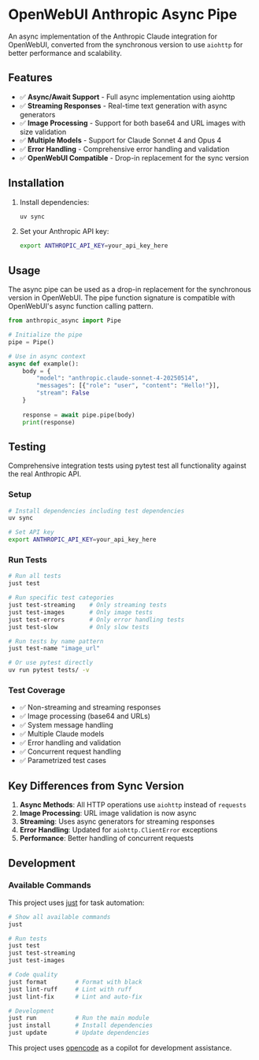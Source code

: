# OpenWebUI Anthropic Async Pipe

An async implementation of the Anthropic Claude integration for OpenWebUI, converted from the synchronous version to use `aiohttp` for better performance and scalability.

## Features

- ✅ **Async/Await Support** - Full async implementation using aiohttp
- ✅ **Streaming Responses** - Real-time text generation with async generators
- ✅ **Image Processing** - Support for both base64 and URL images with size validation
- ✅ **Multiple Models** - Support for Claude Sonnet 4 and Opus 4
- ✅ **Error Handling** - Comprehensive error handling and validation
- ✅ **OpenWebUI Compatible** - Drop-in replacement for the sync version

## Installation

1. Install dependencies:
   ```bash
   uv sync
   ```

2. Set your Anthropic API key:
   ```bash
   export ANTHROPIC_API_KEY=your_api_key_here
   ```

## Usage

The async pipe can be used as a drop-in replacement for the synchronous version in OpenWebUI. The pipe function signature is compatible with OpenWebUI's async function calling pattern.

```python
from anthropic_async import Pipe

# Initialize the pipe
pipe = Pipe()

# Use in async context
async def example():
    body = {
        "model": "anthropic.claude-sonnet-4-20250514",
        "messages": [{"role": "user", "content": "Hello!"}],
        "stream": False
    }
    
    response = await pipe.pipe(body)
    print(response)
```

## Testing

Comprehensive integration tests using pytest test all functionality against the real Anthropic API.

### Setup
```bash
# Install dependencies including test dependencies
uv sync

# Set API key
export ANTHROPIC_API_KEY=your_api_key_here
```

### Run Tests
```bash
# Run all tests
just test

# Run specific test categories
just test-streaming    # Only streaming tests
just test-images       # Only image tests
just test-errors       # Only error handling tests
just test-slow         # Only slow tests

# Run tests by name pattern
just test-name "image_url"

# Or use pytest directly
uv run pytest tests/ -v
```

### Test Coverage
- ✅ Non-streaming and streaming responses
- ✅ Image processing (base64 and URLs) 
- ✅ System message handling
- ✅ Multiple Claude models
- ✅ Error handling and validation
- ✅ Concurrent request handling
- ✅ Parametrized test cases

## Key Differences from Sync Version

1. **Async Methods**: All HTTP operations use `aiohttp` instead of `requests`
2. **Image Processing**: URL image validation is now async
3. **Streaming**: Uses async generators for streaming responses
4. **Error Handling**: Updated for `aiohttp.ClientError` exceptions
5. **Performance**: Better handling of concurrent requests

## Development

### Available Commands

This project uses [just](https://github.com/casey/just) for task automation:

```bash
# Show all available commands
just

# Run tests
just test
just test-streaming
just test-images

# Code quality
just format        # Format with black
just lint-ruff     # Lint with ruff
just lint-fix      # Lint and auto-fix

# Development
just run           # Run the main module
just install       # Install dependencies
just update        # Update dependencies
```

This project uses [opencode](https://opencode.ai) as a copilot for development assistance.
